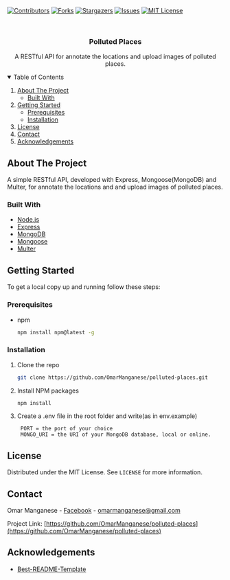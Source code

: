 [![Contributors][contributors-shield]][contributors-url]
[![Forks][forks-shield]][forks-url]
[![Stargazers][stars-shield]][stars-url]
[![Issues][issues-shield]][issues-url]
[![MIT License][license-shield]][license-url]


<br />

  <h3 align="center">Polluted Places</h3>

  <p align="center">
    A RESTful API for annotate the locations and upload images of polluted places.
    <br />
    



<!-- TABLE OF CONTENTS -->
<details open="open">
  <summary>Table of Contents</summary>
  <ol>
    <li>
      <a href="#about-the-project">About The Project</a>
      <ul>
        <li><a href="#built-with">Built With</a></li>
      </ul>
    </li>
    <li>
      <a href="#getting-started">Getting Started</a>
      <ul>
        <li><a href="#prerequisites">Prerequisites</a></li>
        <li><a href="#installation">Installation</a></li>
      </ul>
    </li>
    <li><a href="#license">License</a></li>
    <li><a href="#contact">Contact</a></li>
    <li><a href="#acknowledgements">Acknowledgements</a></li>
  </ol>
</details>



<!-- ABOUT THE PROJECT -->
## About The Project

A simple RESTful API, developed with Express, Mongoose(MongoDB) and Multer, for annotate the locations and and upload images of polluted places. 

### Built With

* [Node.js](https://nodejs.org/en/)
* [Express](https://expressjs.com/)
* [MongoDB](https://www.mongodb.com/)
* [Mongoose](https://mongoosejs.com/)
* [Multer](https://www.npmjs.com/package/multer)



<!-- GETTING STARTED -->
## Getting Started

To get a local copy up and running follow these steps:

### Prerequisites

* npm
  ```sh
  npm install npm@latest -g
  ```

### Installation

1. Clone the repo
   ```sh
   git clone https://github.com/OmarManganese/polluted-places.git
   ```
3. Install NPM packages
   ```sh
   npm install
   ```
4. Create a .env file in the root folder and write(as in env.example)
   ```JS
    PORT = the port of your choice 
    MONGO_URI = the URI of your MongoDB database, local or online.
   ```


<!-- LICENSE -->
## License

Distributed under the MIT License. See `LICENSE` for more information.



<!-- CONTACT -->
## Contact

Omar Manganese - [Facebook](https://www.facebook.com/omar.manganese) - omarmanganese@gmail.com

Project Link: [https://github.com/OmarManganese/polluted-places](https://github.com/OmarManganese/polluted-places)



<!-- ACKNOWLEDGEMENTS -->
## Acknowledgements
* [Best-README-Template](https://github.com/othneildrew/Best-README-Template)



[contributors-shield]: https://img.shields.io/github/contributors/OmarManganese/polluted-places?style=for-the-badge
[contributors-url]: https://github.com/OmarManganese/polluted-places/graphs/contributors
[forks-shield]: https://img.shields.io/github/forks/OmarManganese/polluted-places?style=for-the-badge
[forks-url]: https://github.com/OmarManganese/polluted-places/network/members
[stars-shield]: https://img.shields.io/github/stars/OmarManganese/polluted-places?style=for-the-badge
[stars-url]: https://github.com/OmarManganese/polluted-places/stargazers
[issues-shield]: https://img.shields.io/github/issues/OmarManganese/polluted-places?style=for-the-badge
[issues-url]: https://github.com/OmarManganese/polluted-places/issues
[license-shield]: https://img.shields.io/github/license/OmarManganese/polluted-places?style=for-the-badge
[license-url]: https://github.com/OmarManganese/polluted-places/blob/main/LICENSE.txt
